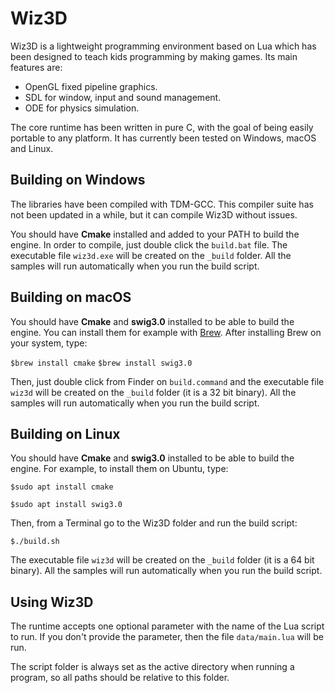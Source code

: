 # Wiz3D
Wiz3D is a lightweight programming environment based on Lua which has been designed to teach kids programming by making games. Its main features are:

* OpenGL fixed pipeline graphics.
* SDL for window, input and sound management.
* ODE for physics simulation.

The core runtime has been written in pure C, with the goal of being easily portable to any platform. It has currently been tested on Windows, macOS and Linux.

## Building on Windows
The libraries have been compiled with TDM-GCC. This compiler suite has not been updated in a while, but it can compile Wiz3D without issues.

You should have **Cmake** installed and added to your PATH to build the engine. In order to compile, just double click the `build.bat` file. The executable file `wiz3d.exe` will be created on the `_build` folder. All the samples will run automatically when you run the build script.

## Building on macOS
You should have **Cmake** and **swig3.0** installed to be able to build the engine. You can install them for example with [Brew](https://brew.sh/). After installing Brew on your system, type:

`$brew install cmake`
`$brew install swig3.0`

Then, just double click from Finder on `build.command` and the executable file `wiz3d` will be created on the `_build` folder (it is a 32 bit binary). All the samples will run automatically when you run the build script.

## Building on Linux
You should have **Cmake** and **swig3.0** installed to be able to build the engine. For example, to install them on Ubuntu, type:

`$sudo apt install cmake`

`$sudo apt install swig3.0`

Then, from a Terminal go to the Wiz3D folder and run the build script:

`$./build.sh`

The executable file `wiz3d` will be created on the `_build` folder (it is a 64 bit binary). All the samples will run automatically when you run the build script.

## Using Wiz3D
The runtime accepts one optional parameter with the name of the Lua script to run. If you don't provide the parameter, then the file `data/main.lua` will be run.

The script folder is always set as the active directory when running a program, so all paths should be relative to this folder.
